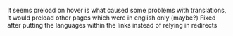 It seems preload on hover is what caused some problems with translations,  it would preload other pages which were in english only (maybe?)
Fixed after putting the languages within the links instead of relying in redirects